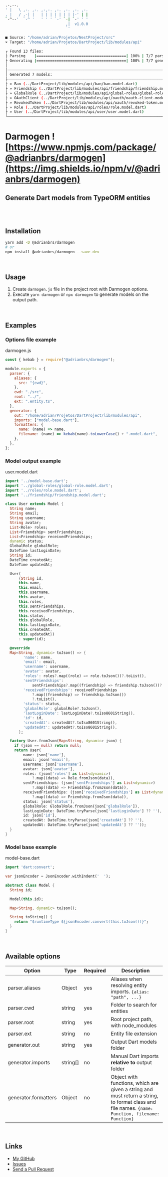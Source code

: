 ```bash
.-,--.
' |   \ ,-. ,-. ,-,-. ,-. ,-. ,-. ,-.
, |   / ,-| |   | | | | | | | |-' | |
`-^--'  `-^ '   ' ' ' `-' `-| `-' ' '
                           ,|  v1.0.0
                           `'

■ Source: "/home/adrian/Projetos/NestProject/src"
× Target: "/home/adrian/Projetos/DartProject/lib/modules/api"

┌ Found 13 files:
├ Parsing    |========================================| 100% | 7/7 parsed files | (User)
├ Generating |========================================| 100% | 7/7 generated files | (User)
│
│─────────────────────────────────────────────────────────────────────────────────────────────┐
│ Generated 7 models:                                                                         │
├─────────────────────────────────────────────────────────────────────────────────────────────┤
├ » Ban (../DartProject/lib/modules/api/ban/ban.model.dart)                                   │
├ » Friendship (../DartProject/lib/modules/api/friendship/friendship.model.dart)              │
├ » GlobalRole (../DartProject/lib/modules/api/global-roles/global-role.model.dart)           │
├ » OAuthClient (../DartProject/lib/modules/api/oauth/oauth-client.model.dart)                │
├ » RevokedToken (../DartProject/lib/modules/api/oauth/revoked-token.model.dart)              │
├ » Role (../DartProject/lib/modules/api/roles/role.model.dart)                               │
├ » User (../DartProject/lib/modules/api/user/user.model.dart)                                │
└─────────────────────────────────────────────────────────────────────────────────────────────┘
```

# Darmogen ![https://www.npmjs.com/package/@adrianbrs/darmogen](https://img.shields.io/npm/v/@adrianbrs/darmogen)

## Generate Dart models from TypeORM entities

<br/>
<br/>

## Installation

```bash
yarn add -D @adrianbrs/darmogen
# or
npm install @adrianbrs/darmogen --save-dev
```

<br/>

## Usage

1. Create `darmogen.js` file in the project root with Darmogen options.
2. Execute `yarn darmogen` or `npx darmogen` to generate models on the output path.

<br/>

## Examples

### Options file example

darmogen.js

```js
const { kebab } = require("@adrianbrs/darmogen");

module.exports = {
  parser: {
    aliases: {
      src: "{cwd}",
    },
    cwd: "./src",
    root: "../",
    ext: ".entity.ts",
  },
  generator: {
    out: "/home/adrian/Projetos/DartProject/lib/modules/api",
    imports: ["model-base.dart"],
    formatters: {
      name: (name) => name,
      filename: (name) => kebab(name).toLowerCase() + ".model.dart",
    },
  },
};
```

### Model output example

user.model.dart

```dart
import '../model-base.dart';
import '../global-roles/global-role.model.dart';
import '../roles/role.model.dart';
import '../friendship/friendship.model.dart';

class User extends Model {
  String name;
  String email;
  String username;
  String avatar;
  List<Role> roles;
  List<Friendship> sentFriendships;
  List<Friendship> receivedFriendships;
  dynamic status;
  GlobalRole globalRole;
  DateTime lastLoginDate;
  String id;
  DateTime createdAt;
  DateTime updatedAt;

  User(
      {String id,
      this.name,
      this.email,
      this.username,
      this.avatar,
      this.roles,
      this.sentFriendships,
      this.receivedFriendships,
      this.status,
      this.globalRole,
      this.lastLoginDate,
      this.createdAt,
      this.updatedAt})
      : super(id);

  @override
  Map<String, dynamic> toJson() => {
        'name': name,
        'email': email,
        'username': username,
        'avatar': avatar,
        'roles': roles?.map((role) => role.toJson())?.toList(),
        'sentFriendships':
            sentFriendships?.map((friendship) => friendship.toJson())?.toList(),
        'receivedFriendships': receivedFriendships
            ?.map((friendship) => friendship.toJson())
            ?.toList(),
        'status': status,
        'globalRole': globalRole?.toJson(),
        'lastLoginDate': lastLoginDate?.toIso8601String(),
        'id': id,
        'createdAt': createdAt?.toIso8601String(),
        'updatedAt': updatedAt?.toIso8601String(),
      };

  factory User.fromJson(Map<String, dynamic> json) {
    if (json == null) return null;
    return User(
        name: json['name'],
        email: json['email'],
        username: json['username'],
        avatar: json['avatar'],
        roles: (json['roles'] as List<dynamic>)
            ?.map((data) => Role.fromJson(data)),
        sentFriendships: (json['sentFriendships'] as List<dynamic>)
            ?.map((data) => Friendship.fromJson(data)),
        receivedFriendships: (json['receivedFriendships'] as List<dynamic>)
            ?.map((data) => Friendship.fromJson(data)),
        status: json['status'],
        globalRole: GlobalRole.fromJson(json['globalRole']),
        lastLoginDate: DateTime.tryParse(json['lastLoginDate'] ?? ''),
        id: json['id'],
        createdAt: DateTime.tryParse(json['createdAt'] ?? ''),
        updatedAt: DateTime.tryParse(json['updatedAt'] ?? ''));
  }
}

```

### Model base example

model-base.dart

```dart
import 'dart:convert';

var jsonEncoder = JsonEncoder.withIndent('  ');

abstract class Model {
  String id;

  Model(this.id);

  Map<String, dynamic> toJson();

  String toString() {
    return "$runtimeType ${jsonEncoder.convert(this.toJson())}";
  }
}

```

<br/>

## Available options

| Option               | Type     | Required | Description                                                                                                                                      |
| -------------------- | -------- | -------- | ------------------------------------------------------------------------------------------------------------------------------------------------ |
| parser.aliases       | Object   | yes      | Aliases when resolving entity imports. `{alias: "path", ...}`                                                                                    |
| parser.cwd           | string   | yes      | Folder to search for entities                                                                                                                    |
| parser.root          | string   | yes      | Root project path, with node_modules                                                                                                             |
| parser.ext           | string   | no       | Entity file extension                                                                                                                            |
| generator.out        | string   | yes      | Output Dart models folder                                                                                                                        |
| generator.imports    | string[] | no       | Manual Dart imports **relative to** output folder                                                                                                |
| generator.formatters | Object   | no       | Object with functions, which are given a string and must return a string, to format class and file names. `{name: Function, filename: Function}` |

<br/>

## Links

- [My GitHub](https://github.com/adrianbrs)
- [Issues](https://github.com/adrianbrs/darmogen/issues)
- [Send a Pull Request](https://github.com/adrianbrs/darmogen/pulls)
